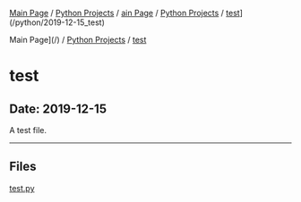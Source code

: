 [Main Page](/) / [Python Projects](/python) / [ain Page](/) / [Python Projects](/python) / [test](/python/2019-12-15_test)](/python/2019-12-15_test)

Main Page](/) / [Python Projects](/python) / [test](/python/2019-12-15_test)

# test

## Date: 2019-12-15

A test file.

-----

## Files

[test.py](test.py)